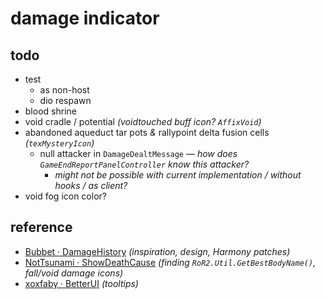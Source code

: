 # damage indicator

## todo
- test
    - as non-host
    - dio respawn
- blood shrine
- void cradle / potential *(voidtouched buff icon? `AffixVoid`)*
- abandoned aqueduct tar pots *&* rallypoint delta fusion cells *(`texMysteryIcon`)*
    - null attacker in `DamageDealtMessage` *— how does `GameEndReportPanelController` know this attacker?*
        - *might not be possible with current implementation / without hooks / as client?*
- void fog icon color?

## reference

- [Bubbet · DamageHistory](https://github.com/Bubbet/Risk-Of-Rain-Mods/tree/master/DamageHistory) *(inspiration, design, Harmony patches)*
- [NotTsunami · ShowDeathCause](https://github.com/NotTsunami/ShowDeathCause) *(finding `RoR2.Util.GetBestBodyName()`, fall/void damage icons)*
- [xoxfaby · BetterUI](https://github.com/xoxfaby/BetterUI) *(tooltips)*
